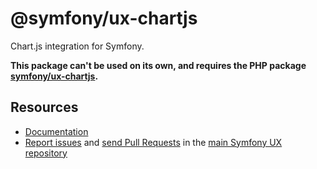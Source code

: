 # @symfony/ux-chartjs

Chart.js integration for Symfony.

**This package can't be used on its own, and requires the PHP package [symfony/ux-chartjs](https://github.com/symfony/ux/tree/2.x/src/Chartjs).**

## Resources

-   [Documentation](https://symfony.com/bundles/ux-autocomplete/current/index.html)
-   [Report issues](https://github.com/symfony/ux/issues) and
    [send Pull Requests](https://github.com/symfony/ux/pulls)
    in the [main Symfony UX repository](https://github.com/symfony/ux)
